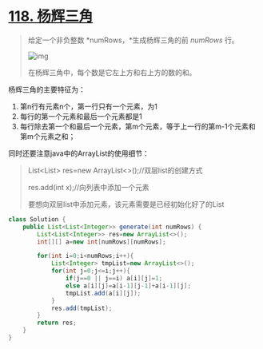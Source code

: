 # [118. 杨辉三角](https://leetcode-cn.com/problems/pascals-triangle/)

>给定一个非负整数 *numRows，*生成杨辉三角的前 *numRows* 行。
>
>![img](https://upload.wikimedia.org/wikipedia/commons/0/0d/PascalTriangleAnimated2.gif)
>
>在杨辉三角中，每个数是它左上方和右上方的数的和。

杨辉三角的主要特征为：

1. 第n行有元素n个，第一行只有一个元素，为1
2. 每行的第一个元素和最后一个元素都是1
3. 每行除去第一个和最后一个元素，第m个元素，等于上一行的第m-1个元素和第m个元素之和；

同时还要注意java中的ArrayList的使用细节：

>List<List<Integer>> res=new ArrayList<>();//双层list的创建方式
>
>res.add(int x);//向列表中添加一个元素
>
>要想向双层list中添加元素，该元素需要是已经初始化好了的List

~~~java
class Solution {
    public List<List<Integer>> generate(int numRows) {
        List<List<Integer>> res=new ArrayList<>();
        int[][] a=new int[numRows][numRows];

        for(int i=0;i<numRows;i++){
            List<Integer> tmpList=new ArrayList<>();
            for(int j=0;j<=i;j++){
                if(j==0 || j==i) a[i][j]=1;
                else a[i][j]=a[i-1][j-1]+a[i-1][j];
                tmpList.add(a[i][j]);
            }
            res.add(tmpList);            
        }
        return res;
    }
}
~~~

